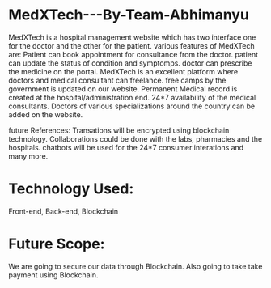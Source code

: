 # MedXTech---By-Team-Abhimanyu
MedXTech is a hospital management website which has two interface one for the doctor and the other for the patient.
various features of MedXTech are:
Patient can book appointment for consultance from the doctor.
patient can update the status of condition and symptomps.
doctor can prescribe the medicine on the portal.
MedXTech is an excellent platform where doctors and medical consultant can freelance.
free camps by the government is updated on our website.
Permanent Medical record is created at the hospital/administration end.
24*7 availability of the medical consultants.
Doctors of various specializations around the country can be added on the website.

future References:
Transations will be encrypted using blockchain technology.
Collaborations could be done with the labs, pharmacies and the hospitals.
chatbots will be used for the 24*7 consumer interations and many more.

# Technology Used:
Front-end, Back-end, Blockchain

# Future Scope:
We are going to secure our data through Blockchain. Also going to take take payment using Blockchain.
